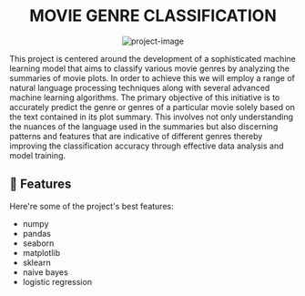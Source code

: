 <h1 align="center" id="title">MOVIE GENRE CLASSIFICATION</h1>

<p align="center"><img src="https://socialify.git.ci/krishh-9085/Movie-Genre-Classification/image?font=Source%20Code%20Pro&amp;language=1&amp;name=1&amp;owner=1&amp;stargazers=1&amp;theme=Light" alt="project-image"></p>

<p id="description">This project is centered around the development of a sophisticated machine learning model that aims to classify various movie genres by analyzing the summaries of movie plots. In order to achieve this we will employ a range of natural language processing techniques along with several advanced machine learning algorithms. The primary objective of this initiative is to accurately predict the genre or genres of a particular movie solely based on the text contained in its plot summary. This involves not only understanding the nuances of the language used in the summaries but also discerning patterns and features that are indicative of different genres thereby improving the classification accuracy through effective data analysis and model training.</p>

  
  
<h2>🧐 Features</h2>

Here're some of the project's best features:

*   numpy
*   pandas
*   seaborn
*   matplotlib
*   sklearn
*   naive bayes
*   logistic regression
